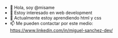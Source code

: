 - 👋 Hola, soy @misame
- 👀 Estoy interesado en web development
- 🌱 Actualmente estoy aprendiendo html y css
- 📫 Me pueden contactar por este medio: https://www.linkedin.com/in/miguel-sanchez-dev/

<!---
misame/misame is a ✨ special ✨ repository because its `README.md` (this file) appears on your GitHub profile.
You can click the Preview link to take a look at your changes.
--->
